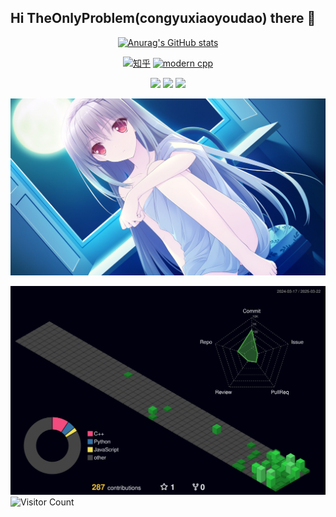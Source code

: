 ## Hi TheOnlyProblem(congyuxiaoyoudao) there 👋

<!-- - 🔭 I’m currently working on ...
- 🌱 I’m currently learning ...
- 👯 I’m looking to collaborate on ...
- 🤔 I’m looking for help with ...
- 💬 Ask me about ...
- 📫 How to reach me: ...
- 😄 Pronouns: ...
- ⚡ Fun fact: ... -->

<div id="title" align=center>


[![Anurag's GitHub stats](https://github-readme-stats.vercel.app/api?username=congyuxiaoyoudao&show_icons=true&theme=tokyonight)]()

[![知乎](https://img.shields.io/badge/%E7%9F%A5%E4%B9%8E-TheOnlyProblem-blue
)](https://www.zhihu.com/people/the-only-problem) [![modern cpp](https://img.shields.io/badge/code-Modern%20C++-blue)](https://learn.microsoft.com/zh-cn/cpp/cpp/welcome-back-to-cpp-modern-cpp) 

![](https://img.shields.io/badge/讨厌-学习-yellow) 
![](https://img.shields.io/badge/性格-开朗-red) 
![](https://img.shields.io/badge/爱好-二次元-red)

![luna](image/luna.jpg)
</div>


![Personal 3D Metrics](./profile-3d-contrib/profile-night-green.svg)
![Visitor Count](https://profile-counter.glitch.me/congyuxiaoyoudao/count.svg)
